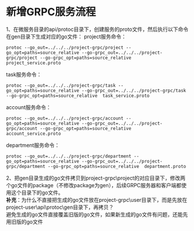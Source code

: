 # 新增GRPC服务流程
1、在微服务目录的api/protoc目录下，创建服务的proto文件，然后执行以下命令在gen目录下生成对应的go文件：
project服务命令：
```shell
protoc --go_out=../../../project-grpc/project --go_opt=paths=source_relative --go-grpc_out=../../../project-grpc/project --go-grpc_opt=paths=source_relative  project_service.proto
```
task服务命令：
```shell
protoc --go_out=../../../project-grpc/task --go_opt=paths=source_relative --go-grpc_out=../../../project-grpc/task --go-grpc_opt=paths=source_relative  task_service.proto
```
account服务命令：
```
protoc --go_out=../../../project-grpc/account --go_opt=paths=source_relative --go-grpc_out=../../../project-grpc/account --go-grpc_opt=paths=source_relative  account_service.proto
```

department服务命令：
```
protoc --go_out=../../../project-grpc/department --go_opt=paths=source_relative --go-grpc_out=../../../project-grpc/department --go-grpc_opt=paths=source_relative  department.proto
```


2、把gen目录生成的go文件拷贝到project-grpc\project的对应目录下，修改两个go文件的package（不修改package为gen），后续GRPC服务器和客户端都使用这个目录下的go文件。<br/>
**补充**：为什么不直接把生成的go文件放在project-grpc\user目录下，而是先放在project-user\api\protoc\gen目录下，再拷贝？<br/>
避免生成的go文件直接覆盖旧版的go文件，如果新生成的go文件有问题，还能先用旧版的go文件